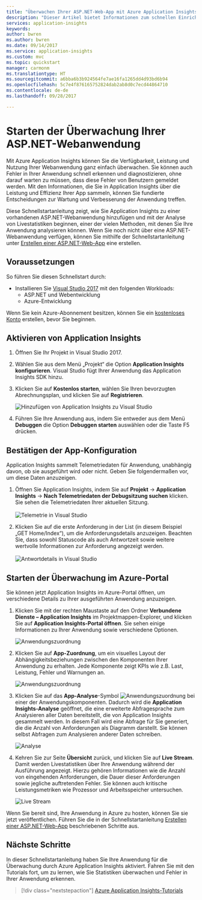 ```yaml
---
title: "Überwachen Ihrer ASP.NET-Web-App mit Azure Application Insights | Microsoft-Dokumentation"
description: "Dieser Artikel bietet Informationen zum schnellen Einrichten einer ASP.NET-Web-App für die Überwachung mit Application Insights."
services: application-insights
keywords: 
author: bwren
ms.author: bwren
ms.date: 09/14/2017
ms.service: application-insights
ms.custom: mvc
ms.topic: quickstart
manager: carmonm
ms.translationtype: HT
ms.sourcegitcommit: a6bba6b3b924564fe7ae16fa1265dd4d93bd6b94
ms.openlocfilehash: 5c7e4f876165752824dab2ab8d0c7ecd44864710
ms.contentlocale: de-de
ms.lasthandoff: 09/28/2017

---
```


# <a name="start-monitoring-your-aspnet-web-application"></a>Starten der Überwachung Ihrer ASP.NET-Webanwendung

Mit Azure Application Insights können Sie die Verfügbarkeit, Leistung und Nutzung Ihrer Webanwendung ganz einfach überwachen.  Sie können auch Fehler in Ihrer Anwendung schnell erkennen und diagnostizieren, ohne darauf warten zu müssen, dass diese Fehler von Benutzern gemeldet werden.  Mit den Informationen, die Sie in Application Insights über die Leistung und Effizienz Ihrer App sammeln, können Sie fundierte Entscheidungen zur Wartung und Verbesserung der Anwendung treffen.

Diese Schnellstartanleitung zeigt, wie Sie Application Insights zu einer vorhandenen ASP.NET-Webanwendung hinzufügen und mit der Analyse von Livestatistiken beginnen, einer der vielen Methoden, mit denen Sie Ihre Anwendung analysieren können. Wenn Sie noch nicht über eine ASP.NET-Webanwendung verfügen, können Sie mithilfe der Schnellstartanleitung unter [Erstellen einer ASP.NET-Web-App](../app-service/app-service-web-get-started-dotnet.md) eine erstellen.

## <a name="prerequisites"></a>Voraussetzungen
So führen Sie diesen Schnellstart durch:

- Installieren Sie [Visual Studio 2017](https://www.visualstudio.com/downloads/) mit den folgenden Workloads:
    - ASP.NET und Webentwicklung
    - Azure-Entwicklung


Wenn Sie kein Azure-Abonnement besitzen, können Sie ein [kostenloses Konto](https://azure.microsoft.com/free/) erstellen, bevor Sie beginnen.

## <a name="enable-application-insights"></a>Aktivieren von Application Insights

1. Öffnen Sie Ihr Projekt in Visual Studio 2017.
2. Wählen Sie aus dem Menü „Projekt“ die Option **Application Insights konfigurieren**. Visual Studio fügt Ihrer Anwendung das Application Insights SDK hinzu.
3. Klicken Sie auf **Kostenlos starten**, wählen Sie Ihren bevorzugten Abrechnungsplan, und klicken Sie auf **Registrieren**.

    ![Hinzufügen von Application Insights zu Visual Studio](./media/quick-monitor-portal/add-application-insights.png)

4. Führen Sie Ihre Anwendung aus, indem Sie entweder aus dem Menü **Debuggen** die Option **Debuggen starten** auswählen oder die Taste F5 drücken.

## <a name="confirm-app-configuration"></a>Bestätigen der App-Konfiguration

Application Insights sammelt Telemetriedaten für Anwendung, unabhängig davon, ob sie ausgeführt wird oder nicht. Geben Sie folgendermaßen vor, um diese Daten anzuzeigen.

1. Öffnen Sie Application Insights, indem Sie auf **Projekt** -> **Application Insights** -> **Nach Telemetriedaten der Debugsitzung suchen** klicken.  Sie sehen die Telemetriedaten Ihrer aktuellen Sitzung.<BR><br>![Telemetrie in Visual Studio](./media/quick-monitor-portal/telemetry-in-vs.png)

2. Klicken Sie auf die erste Anforderung in der List (in diesem Beispiel „GET Home/Index“), um die Anforderungsdetails anzuzeigen. Beachten Sie, dass sowohl Statuscode als auch Antwortzeit sowie weitere wertvolle Informationen zur Anforderung angezeigt werden.<br><br>![Antwortdetails in Visual Studio](media/quick-monitor-portal/request-details.png)

## <a name="start-monitoring-in-the-azure-portal"></a>Starten der Überwachung im Azure-Portal

Sie können jetzt Application Insights im Azure-Portal öffnen, um verschiedene Details zu Ihrer ausgeführten Anwendung anzuzeigen.

1. Klicken Sie mit der rechten Maustaste auf den Ordner **Verbundene Dienste – Application Insights** im Projektmappen-Explorer, und klicken Sie auf **Application Insights-Portal öffnen**.  Sie sehen einige Informationen zu Ihrer Anwendung sowie verschiedene Optionen.

    ![Anwendungszuordnung](media/quick-monitor-portal/001.png)

2. Klicken Sie auf **App-Zuordnung**, um ein visuelles Layout der Abhängigkeitsbeziehungen zwischen den Komponenten Ihrer Anwendung zu erhalten.  Jede Komponente zeigt KPIs wie z.B. Last, Leistung, Fehler und Warnungen an.

    ![Anwendungszuordnung](media/quick-monitor-portal/application-map.png)

3. Klicken Sie auf das **App-Analyse**-Symbol ![Anwendungszuordnung](media/quick-monitor-portal/app-analytics-icon.png) bei einer der Anwendungskomponenten.  Dadurch wird die **Application Insights-Analyse** geöffnet, die eine erweiterte Abfragesprache zum Analysieren aller Daten bereitstellt, die von Application Insights gesammelt werden.  In diesem Fall wird eine Abfrage für Sie generiert, die die Anzahl von Anforderungen als Diagramm darstellt.  Sie können selbst Abfragen zum Analysieren anderer Daten schreiben.

    ![Analyse](media/quick-monitor-portal/analytics.png)

4. Kehren Sie zur Seite **Übersicht** zurück, und klicken Sie auf **Live Stream**.  Damit werden Livestatistiken über Ihre Anwendung während der Ausführung angezeigt.  Hierzu gehören Informationen wie die Anzahl von eingehenden Anforderungen, die Dauer dieser Anforderungen sowie jegliche auftretenden Fehler.  Sie können auch kritische Leistungsmetriken wie Prozessor und Arbeitsspeicher untersuchen.

    ![Live Stream](media/quick-monitor-portal/live-stream.png)

Wenn Sie bereit sind, Ihre Anwendung in Azure zu hosten, können Sie sie jetzt veröffentlichen. Führen Sie die in der Schnellstartanleitung [Erstellen einer ASP.NET-Web-App](../app-service/app-service-web-get-started-dotnet.md#update-the-app-and-redeploy) beschriebenen Schritte aus.

## <a name="next-steps"></a>Nächste Schritte
In dieser Schnellstartanleitung haben Sie Ihre Anwendung für die Überwachung durch Azure Application Insights aktiviert.  Fahren Sie mit den Tutorials fort, um zu lernen, wie Sie Statistiken überwachen und Fehler in Ihrer Anwendung erkennen.

> [!div class="nextstepaction"]
> [Azure Application Insights-Tutorials](app-insights-tutorial-runtime-exceptions.md)
